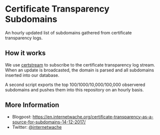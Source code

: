 # Certificate Transparency Subdomains
An hourly updated list of subdomains gathered from certificate transparency logs. 

## How it works
We use [certstream](https://github.com/CaliDog/certstream-python/) to subscribe to the certificate transparency log stream. When an update is broadcasted, the domain is parsed and all subdomains inserted into our database.

A second script exports the top 100/1000/10,000/100,000 observered subdomains and pushes them into this repository on an hourly basis.

## More Information

- Blogpost: <https://en.internetwache.org/certificate-transparency-as-a-source-for-subdomains-14-12-2017/>
- Twitter: [@internetwache](https://twitter.com/internetwache)
